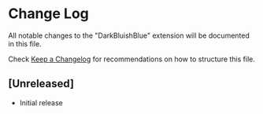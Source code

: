 # Change Log

All notable changes to the "DarkBluishBlue" extension will be documented in this file.

Check [Keep a Changelog](http://keepachangelog.com/) for recommendations on how to structure this file.

## [Unreleased]

- Initial release
